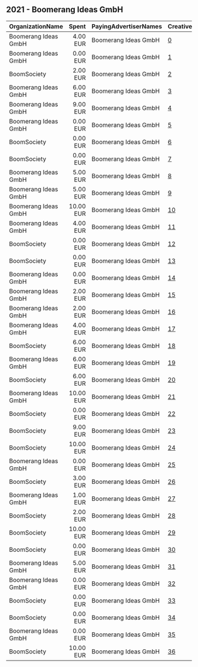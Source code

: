 ## 2021 - Boomerang Ideas GmbH 
|OrganizationName|Spent|PayingAdvertiserNames|CreativeUrls|Impressions|Genders|AgeBrackets|CountryCodes|BillingAddresses|CandidateBallotInformation|
|:---|---:|:---|:---|---:|:---|:---|:---|:---|:---|
|Boomerang Ideas GmbH|4.00 EUR|Boomerang Ideas GmbH|[0](https://www.snap.com/political-ads/asset/c9eef2093aed4c72ccdd432cf9a14e77fa0e86c04db7c2db48964e48df75d1b9?mediaType=jpg)|887|FEMALE|25-34|switzerland|"Sihlquai 131,Zurich,8005,CH"|Boomerang Ideas GmbH|
|Boomerang Ideas GmbH|0.00 EUR|Boomerang Ideas GmbH|[1](https://www.snap.com/political-ads/asset/9258de42dd39a7679de94791ef973038539acc2684f1dcd1a04b2273479e8cc6?mediaType=jpg)|72|FEMALE|25-34|switzerland|"Sihlquai 131,Zurich,8005,CH"|Boomerang Ideas GmbH|
|BoomSociety|2.00 EUR|Boomerang Ideas GmbH|[2](https://www.snap.com/political-ads/asset/116c1b225a731d10077cc69de74a103bc908a39b7253634dfd7da5ce8079fffc?mediaType=jpg)|375|MALE|18-24|switzerland|"Sihlquai 131,Zurich,8005,CH"||
|Boomerang Ideas GmbH|6.00 EUR|Boomerang Ideas GmbH|[3](https://www.snap.com/political-ads/asset/26b33e85d10028e18f840301123c2252c2075ada96c8a8343dae514688dca21e?mediaType=jpg)|1,408|MALE|25-34|switzerland|"Sihlquai 131,Zurich,8005,CH"|Boomerang Ideas GmbH|
|Boomerang Ideas GmbH|9.00 EUR|Boomerang Ideas GmbH|[4](https://www.snap.com/political-ads/asset/439544beb11048584f554f91e9b83c6a756f6b9d40337685a7363962e4e4e192?mediaType=jpg)|1,551|FEMALE|25-34|switzerland|"Sihlquai 131,Zurich,8005,CH"|Boomerang Ideas GmbH|
|Boomerang Ideas GmbH|0.00 EUR|Boomerang Ideas GmbH|[5](https://www.snap.com/political-ads/asset/2750c1017d80335e21d425c639c45ace39c1f55ef07c049d95d6d18b6c1d7b09?mediaType=jpg)|135|MALE|25-34|switzerland|"Sihlquai 131,Zurich,8005,CH"|Boomerang Ideas GmbH|
|BoomSociety|0.00 EUR|Boomerang Ideas GmbH|[6](https://www.snap.com/political-ads/asset/f47392e5b3042cce63ce4565dd5bc03ef17df20c84cbb4bd4ab59e2289941caa?mediaType=jpg)|356|FEMALE|18-24|switzerland|"Sihlquai 131,Zurich,8005,CH"||
|BoomSociety|0.00 EUR|Boomerang Ideas GmbH|[7](https://www.snap.com/political-ads/asset/c583c233db5a73d0d9ac012d480db53279e728a02bb2bca5885a7572990203ed?mediaType=jpg)|72|FEMALE|25-34|switzerland|"Sihlquai 131,Zurich,8005,CH"||
|Boomerang Ideas GmbH|5.00 EUR|Boomerang Ideas GmbH|[8](https://www.snap.com/political-ads/asset/d6d760ffee0f51030640565a6afa4dd3d187969fcfc13eb301795b23d13480d7?mediaType=jpg)|863|FEMALE|25-34|switzerland|"Sihlquai 131,Zurich,8005,CH"|Boomerang Ideas GmbH|
|Boomerang Ideas GmbH|5.00 EUR|Boomerang Ideas GmbH|[9](https://www.snap.com/political-ads/asset/fa4e2e62056b5b95552a02b0ea678d1b5e5aa420de8ce7600fc893df6ec6e3c5?mediaType=jpg)|1,199|MALE|25-34|switzerland|"Sihlquai 131,Zurich,8005,CH"|Boomerang Ideas GmbH|
|Boomerang Ideas GmbH|10.00 EUR|Boomerang Ideas GmbH|[10](https://www.snap.com/political-ads/asset/1bd3d817f02d1190c70de7b7e9b40b0ce99ec4df76038a3d07605d7cdfebde94?mediaType=jpg)|3,610|MALE|25-34|switzerland|"Sihlquai 131,Zurich,8005,CH"|Boomerang Ideas GmbH|
|Boomerang Ideas GmbH|4.00 EUR|Boomerang Ideas GmbH|[11](https://www.snap.com/political-ads/asset/f09852c05fe822b2e674944bedab67ed16d6ea926033cb5f0c4c5e3878644e6d?mediaType=jpg)|1,248|FEMALE|18-24|switzerland|"Sihlquai 131,Zurich,8005,CH"|Boomerang Ideas GmbH|
|BoomSociety|0.00 EUR|Boomerang Ideas GmbH|[12](https://www.snap.com/political-ads/asset/04331776419173dab6f6db45aafeaa83b82ab0afbf5357ce0bc9ebf331959904?mediaType=jpg)|76|MALE|25-34|switzerland|"Sihlquai 131,Zurich,8005,CH"||
|BoomSociety|0.00 EUR|Boomerang Ideas GmbH|[13](https://www.snap.com/political-ads/asset/52ed0fe9545b26d0b32584a31d6d4ee6ac21327439c87b6e0101a03bdfc4f4e0?mediaType=jpg)|66|MALE|25-34|switzerland|"Sihlquai 131,Zurich,8005,CH"||
|Boomerang Ideas GmbH|0.00 EUR|Boomerang Ideas GmbH|[14](https://www.snap.com/political-ads/asset/cecddcf8d91d46ee7b68dcf8c8200ac1d3d1bebe3e9b753635cbee52b46a3dc7?mediaType=jpg)|223|MALE|18-24|switzerland|"Sihlquai 131,Zurich,8005,CH"|Boomerang Ideas GmbH|
|Boomerang Ideas GmbH|2.00 EUR|Boomerang Ideas GmbH|[15](https://www.snap.com/political-ads/asset/0501b66bd1e44ffc21ef0684772805691a78205f0a76ec5c8ec8fb59c1a78c1a?mediaType=jpg)|1,335|FEMALE|18-24|switzerland|"Sihlquai 131,Zurich,8005,CH"|Boomerang Ideas GmbH|
|Boomerang Ideas GmbH|2.00 EUR|Boomerang Ideas GmbH|[16](https://www.snap.com/political-ads/asset/2efd66760eacd98bb1526b54a3d298d8363eb1ebb4bf1ec10ca54f8a0ffb0862?mediaType=jpg)|1,509|MALE|18-24|switzerland|"Sihlquai 131,Zurich,8005,CH"|Boomerang Ideas GmbH|
|Boomerang Ideas GmbH|4.00 EUR|Boomerang Ideas GmbH|[17](https://www.snap.com/political-ads/asset/883b05d992b6f29e2ccd90f7661deed06085b43b1721c4b48f7d3ea163f32da0?mediaType=jpg)|1,908|FEMALE|18-24|switzerland|"Sihlquai 131,Zurich,8005,CH"|Boomerang Ideas GmbH|
|BoomSociety|6.00 EUR|Boomerang Ideas GmbH|[18](https://www.snap.com/political-ads/asset/d8351bebec00548783c70c3ea595028e23660e55a206f0ffa1dddca04e44e9dd?mediaType=jpg)|1,012|FEMALE|25-34|switzerland|"Sihlquai 131,Zurich,8005,CH"||
|Boomerang Ideas GmbH|6.00 EUR|Boomerang Ideas GmbH|[19](https://www.snap.com/political-ads/asset/a457bfdd04086922e1ee3cb8df798ac64ee728a2fec7db88f6743cca0d5caffa?mediaType=jpg)|1,289|MALE|25-34|switzerland|"Sihlquai 131,Zurich,8005,CH"|Boomerang Ideas GmbH|
|BoomSociety|6.00 EUR|Boomerang Ideas GmbH|[20](https://www.snap.com/political-ads/asset/2a1aa150694dcf0a4411ec0956e8298235a5f5a3d164434275b2158c337b2185?mediaType=jpg)|2,398|MALE|25-34|switzerland|"Sihlquai 131,Zurich,8005,CH"||
|Boomerang Ideas GmbH|10.00 EUR|Boomerang Ideas GmbH|[21](https://www.snap.com/political-ads/asset/52e052acb0cad98ea528e85370613c1daa64f4823060c85d6dde311263e79efe?mediaType=jpg)|4,736|MALE|18-24|switzerland|"Sihlquai 131,Zurich,8005,CH"|Boomerang Ideas GmbH|
|BoomSociety|0.00 EUR|Boomerang Ideas GmbH|[22](https://www.snap.com/political-ads/asset/b98a7850284de15946076335e227aa545215020f56292c4897048e6b86abe6fb?mediaType=jpg)|155|FEMALE|25-34|switzerland|"Sihlquai 131,Zurich,8005,CH"||
|BoomSociety|9.00 EUR|Boomerang Ideas GmbH|[23](https://www.snap.com/political-ads/asset/9ecf6cbf3a60b1588a66d57e8204c4974a0248985b7e1d176db3f13cd60c5845?mediaType=jpg)|1,809|FEMALE|25-34|switzerland|"Sihlquai 131,Zurich,8005,CH"||
|BoomSociety|10.00 EUR|Boomerang Ideas GmbH|[24](https://www.snap.com/political-ads/asset/841ccecf2967aa4244b6c6a4ebbfe375809b1601196ab25bb2fe81e43b59d5fc?mediaType=jpg)|2,449|FEMALE|25-34|switzerland|"Sihlquai 131,Zurich,8005,CH"||
|Boomerang Ideas GmbH|0.00 EUR|Boomerang Ideas GmbH|[25](https://www.snap.com/political-ads/asset/2761b66166fd08db300eed017f1bd7835f72b2990169286f01d50c0c32b6eefd?mediaType=jpg)|21|MALE|25-34|switzerland|"Sihlquai 131,Zurich,8005,CH"|Boomerang Ideas GmbH|
|BoomSociety|3.00 EUR|Boomerang Ideas GmbH|[26](https://www.snap.com/political-ads/asset/ef8df42f908738a94e30b0fa2a42b790a2e0c3aa688eb018a053162f840a0732?mediaType=jpg)|1,484|MALE|18-24|switzerland|"Sihlquai 131,Zurich,8005,CH"||
|Boomerang Ideas GmbH|1.00 EUR|Boomerang Ideas GmbH|[27](https://www.snap.com/political-ads/asset/beabf3f711ee92c33a0f5967b1beb7ab6c2c8a4aa79791f635072c5532f53d6b?mediaType=jpg)|163|FEMALE|25-34|switzerland|"Sihlquai 131,Zurich,8005,CH"|Boomerang Ideas GmbH|
|BoomSociety|2.00 EUR|Boomerang Ideas GmbH|[28](https://www.snap.com/political-ads/asset/56d545e1e8ae985a09e1120a395f7833783beac66cbc4dcfea612d1f917387a8?mediaType=jpg)|1,038|FEMALE|18-24|switzerland|"Sihlquai 131,Zurich,8005,CH"||
|BoomSociety|10.00 EUR|Boomerang Ideas GmbH|[29](https://www.snap.com/political-ads/asset/467895ae2e8ba4ddf11cc2c13bab20bab1dc2e43d6009f9a2d1185c7a8dbcfd9?mediaType=jpg)|5,337|FEMALE|25-34|switzerland|"Sihlquai 131,Zurich,8005,CH"||
|BoomSociety|0.00 EUR|Boomerang Ideas GmbH|[30](https://www.snap.com/political-ads/asset/65af3c1ed6214dc9f674088bc5f1842c8931d90bf00da8011e287b23878578fb?mediaType=jpg)|408|MALE|18-24|switzerland|"Sihlquai 131,Zurich,8005,CH"||
|Boomerang Ideas GmbH|5.00 EUR|Boomerang Ideas GmbH|[31](https://www.snap.com/political-ads/asset/5831f2ccda2d5490fa1283127ff9accf54366b77bc2dcb44f40f42e6b8cdf479?mediaType=jpg)|2,364|MALE|18-24|switzerland|"Sihlquai 131,Zurich,8005,CH"|Boomerang Ideas GmbH|
|Boomerang Ideas GmbH|0.00 EUR|Boomerang Ideas GmbH|[32](https://www.snap.com/political-ads/asset/90a17e32eae4239f5ec83c36b0225d6acae09081662fbe2121abc43812dfae07?mediaType=jpg)|190|MALE|25-34|switzerland|"Sihlquai 131,Zurich,8005,CH"|Boomerang Ideas GmbH|
|BoomSociety|0.00 EUR|Boomerang Ideas GmbH|[33](https://www.snap.com/political-ads/asset/5804b9f9481b283287a150dbb05d64b5188dfd1d82910e64e66ccf867bcc6c5f?mediaType=jpg)|136|FEMALE|25-34|switzerland|"Sihlquai 131,Zurich,8005,CH"||
|BoomSociety|0.00 EUR|Boomerang Ideas GmbH|[34](https://www.snap.com/political-ads/asset/c1428dbe973c3526209f6552984ee78c8bf1a6e85696f5abc35b25766a78a591?mediaType=jpg)|50|MALE|25-34|switzerland|"Sihlquai 131,Zurich,8005,CH"||
|Boomerang Ideas GmbH|0.00 EUR|Boomerang Ideas GmbH|[35](https://www.snap.com/political-ads/asset/8f4f686aad25b13d9160112b00a45272cca733a4de3789b77f3b919dbbd8fb85?mediaType=jpg)|139|FEMALE|25-34|switzerland|"Sihlquai 131,Zurich,8005,CH"|Boomerang Ideas GmbH|
|BoomSociety|10.00 EUR|Boomerang Ideas GmbH|[36](https://www.snap.com/political-ads/asset/d8349b804413b37b962eab2c39b55f40007e0ee0f4689720dd2ab0a7cc6e2820?mediaType=jpg)|9,442|MALE|18-24|switzerland|"Sihlquai 131,Zurich,8005,CH"||
